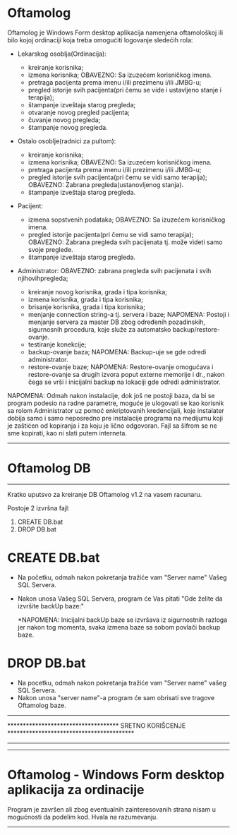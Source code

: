 # Oftamolog

Oftamolog je Windows Form desktop aplikacija namenjena oftamološkoj ili 
bilo kojoj ordinaciji koja treba omogućiti logovanje sledećih rola:

- Lekarskog osoblja(Ordinacija):
	* kreiranje korisnika;
	* izmena korisnika;
		OBAVEZNO: Sa izuzećem korisničkog imena.
	* pretraga pacijenta prema imenu i/ili prezimenu i/ili JMBG-u;
	* pregled istorije svih pacijenta(pri čemu se vide i ustavljeno stanje i terapija);
	* štampanje izveštaja starog pregleda;
	* otvaranje novog pregled pacijenta;
	* čuvanje novog pregleda;
	* štampanje novog pregleda.

- Ostalo osoblje(radnici za pultom):
	* kreiranje korisnika;
	* izmena korisnika;
		OBAVEZNO: Sa izuzećem korisničkog imena.
	* pretraga pacijenta prema imenu i/ili prezimenu i/ili JMBG-u;
	* pregled istorije svih pacijenta(pri čemu se vidi samo terapija);
		OBAVEZNO: Zabrana pregleda(ustanovljenog stanja).
	* štampanje izveštaja starog pregleda.

- Pacijent:
	* izmena sopstvenih podataka;
		OBAVEZNO: Sa izuzećem korisničkog imena.
	* pregled istorije pacijenta(pri čemu se vidi samo terapija);
		OBAVEZNO: Zabrana pregleda svih pacijenata tj. može videti samo svoje preglede.
	* štampanje izveštaja starog pregleda.

- Administrator:
	OBAVEZNO: zabrana pregleda svih pacijenata i svih njihovihpregleda;
	* kreiranje novog korisnika, grada i tipa korisnika;
	* izmena korisnika, grada i tipa korisnika;
	* brisanje korisnika, grada i tipa korisnika;
	* menjanje connection string-a tj. servera i baze;
		NAPOMENA: Postoji i menjanje servera za master DB zbog određenih pozadinskih, 
		sigurnosnih procedura, koje služe za automatsko backup/restore-ovanje.
	* testiranje konekcije;
	* backup-ovanje baza;
		NAPOMENA: Backup-uje se gde odredi administrator.
	* restore-ovanje baze;
		NAPOMENA: Restore-ovanje omogućava i restore-ovanje sa drugih izvora poput externe memorije i dr., 
		nakon čega se vrši i inicijalni backup na lokaciji gde odredi administrator.

NAPOMENA: Odmah nakon instalacije, dok još ne postoji baza, da bi se program podesio na radne parametre, 
moguće je ulogovati se kao korisnik sa rolom Administrator uz pomoć enkriptovanih kredencijali, 
koje instalater dobija samo i samo neposredno pre instalacije programa na medijumu koji je zaštićen od 
kopiranja i za koju je lično odgovoran.
Fajl sa šifrom se ne sme kopirati, kao ni slati putem interneta.

************************************************************************************************
#  Oftamolog DB 
************************************************************************************************

Kratko uputsvo za kreiranje DB Oftamolog v1.2 na vasem racunaru.

Postoje 2 izvršna fajl:
1. CREATE DB.bat
2. DROP DB.bat


# CREATE DB.bat
- Na početku, odmah nakon pokretanja tražiće vam "Server name" Vašeg SQL Servera.
- Nakon unosa Vašeg SQL Servera, program će Vas pitati "Gde želite da izvršite backUp baze:"

  *NAPOMENA: Inicijalni backUp baze se izvršava iz sigurnostnih razloga jer nakon tog momenta, 
  svaka izmena baze sa sobom povlači backup baze.
             
# DROP DB.bat
- Na pocetku, odmah nakon pokretanja tražiće vam "Server name" vašeg SQL Servera.
- Nakon unosa "server name"-a program će sam obrisati sve tragove Oftamolog baze.
  
************************************************************************************************
************************************ SRETNO KORIŠCENJE *****************************************
************************************************************************************************
************************************************************************************************
# Oftamolog - Windows Form desktop aplikacija za ordinacije
Program je završen ali zbog eventualnih zainteresovanih strana nisam u mogućnosti da podelim kod.
Hvala na razumevanju.
************************************************************************************************
